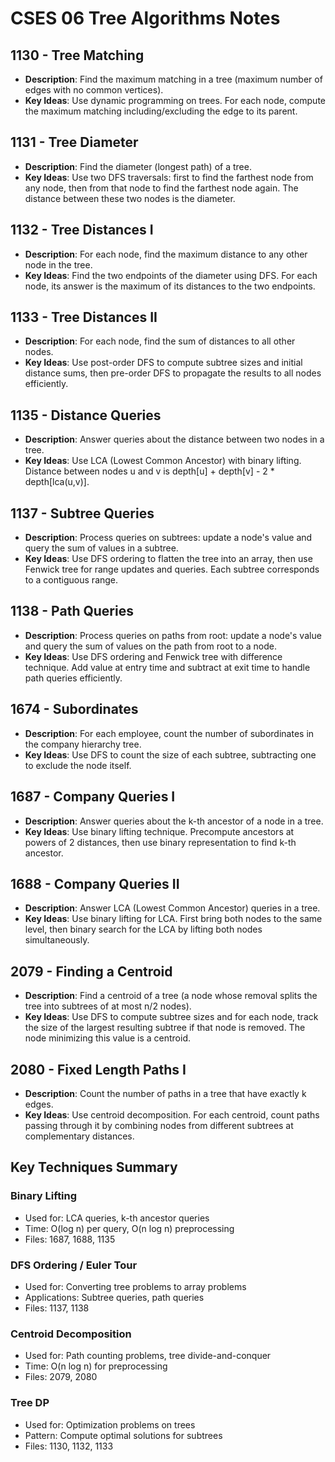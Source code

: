 # CSES 06 Tree Algorithms Notes

## 1130 - Tree Matching

- **Description**: Find the maximum matching in a tree (maximum number of edges with no common vertices).
- **Key Ideas**: Use dynamic programming on trees. For each node, compute the maximum matching including/excluding the edge to its parent.

## 1131 - Tree Diameter

- **Description**: Find the diameter (longest path) of a tree.
- **Key Ideas**: Use two DFS traversals: first to find the farthest node from any node, then from that node to find the farthest node again. The distance between these two nodes is the diameter.

## 1132 - Tree Distances I

- **Description**: For each node, find the maximum distance to any other node in the tree.
- **Key Ideas**: Find the two endpoints of the diameter using DFS. For each node, its answer is the maximum of its distances to the two endpoints.

## 1133 - Tree Distances II

- **Description**: For each node, find the sum of distances to all other nodes.
- **Key Ideas**: Use post-order DFS to compute subtree sizes and initial distance sums, then pre-order DFS to propagate the results to all nodes efficiently.

## 1135 - Distance Queries

- **Description**: Answer queries about the distance between two nodes in a tree.
- **Key Ideas**: Use LCA (Lowest Common Ancestor) with binary lifting. Distance between nodes u and v is depth[u] + depth[v] - 2 \* depth[lca(u,v)].

## 1137 - Subtree Queries

- **Description**: Process queries on subtrees: update a node's value and query the sum of values in a subtree.
- **Key Ideas**: Use DFS ordering to flatten the tree into an array, then use Fenwick tree for range updates and queries. Each subtree corresponds to a contiguous range.

## 1138 - Path Queries

- **Description**: Process queries on paths from root: update a node's value and query the sum of values on the path from root to a node.
- **Key Ideas**: Use DFS ordering and Fenwick tree with difference technique. Add value at entry time and subtract at exit time to handle path queries efficiently.

## 1674 - Subordinates

- **Description**: For each employee, count the number of subordinates in the company hierarchy tree.
- **Key Ideas**: Use DFS to count the size of each subtree, subtracting one to exclude the node itself.

## 1687 - Company Queries I

- **Description**: Answer queries about the k-th ancestor of a node in a tree.
- **Key Ideas**: Use binary lifting technique. Precompute ancestors at powers of 2 distances, then use binary representation to find k-th ancestor.

## 1688 - Company Queries II

- **Description**: Answer LCA (Lowest Common Ancestor) queries in a tree.
- **Key Ideas**: Use binary lifting for LCA. First bring both nodes to the same level, then binary search for the LCA by lifting both nodes simultaneously.

## 2079 - Finding a Centroid

- **Description**: Find a centroid of a tree (a node whose removal splits the tree into subtrees of at most n/2 nodes).
- **Key Ideas**: Use DFS to compute subtree sizes and for each node, track the size of the largest resulting subtree if that node is removed. The node minimizing this value is a centroid.

## 2080 - Fixed Length Paths I

- **Description**: Count the number of paths in a tree that have exactly k edges.
- **Key Ideas**: Use centroid decomposition. For each centroid, count paths passing through it by combining nodes from different subtrees at complementary distances.

## Key Techniques Summary

### Binary Lifting

- Used for: LCA queries, k-th ancestor queries
- Time: O(log n) per query, O(n log n) preprocessing
- Files: 1687, 1688, 1135

### DFS Ordering / Euler Tour

- Used for: Converting tree problems to array problems
- Applications: Subtree queries, path queries
- Files: 1137, 1138

### Centroid Decomposition

- Used for: Path counting problems, tree divide-and-conquer
- Time: O(n log n) for preprocessing
- Files: 2079, 2080

### Tree DP

- Used for: Optimization problems on trees
- Pattern: Compute optimal solutions for subtrees
- Files: 1130, 1132, 1133
